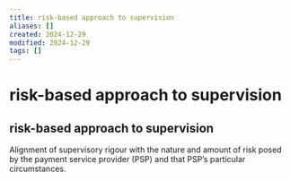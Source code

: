 ```yaml
---
title: risk-based approach to supervision
aliases: []
created: 2024-12-29
modified: 2024-12-29
tags: []
---
```

# risk-based approach to supervision
## risk-based approach to supervision

Alignment of supervisory rigour with the nature and amount of risk posed by the payment service provider (PSP) and that PSP’s particular circumstances.
